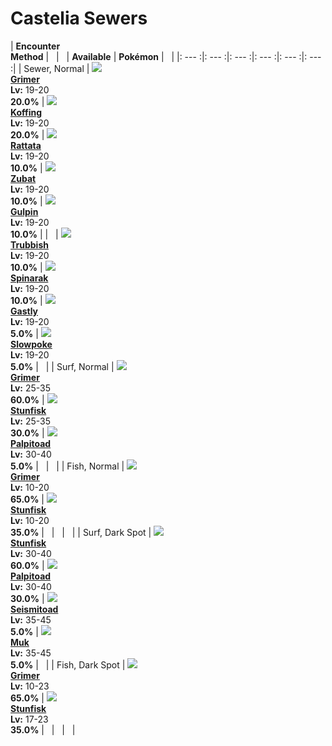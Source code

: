 # Castelia Sewers

| __Encounter<br>Method__ | &nbsp; | &nbsp; | __Available__ | __Pokémon__ | &nbsp; |
|: --- :|: --- :|: --- :|: --- :|: --- :|: --- :|
| Sewer, Normal | ![][88] <br> __[Grimer]__ <br> __Lv:__ 19-20 <br> __20.0%__ | ![][109] <br> __[Koffing]__ <br> __Lv:__ 19-20 <br> __20.0%__ | ![][19] <br> __[Rattata]__ <br> __Lv:__ 19-20 <br> __10.0%__ | ![][41] <br> __[Zubat]__ <br> __Lv:__ 19-20 <br> __10.0%__ | ![][316] <br> __[Gulpin]__ <br> __Lv:__ 19-20 <br> __10.0%__ |
| &nbsp; | ![][568] <br> __[Trubbish]__ <br> __Lv:__ 19-20 <br> __10.0%__ | ![][167] <br> __[Spinarak]__ <br> __Lv:__ 19-20 <br> __10.0%__ | ![][92] <br> __[Gastly]__ <br> __Lv:__ 19-20 <br> __5.0%__ | ![][79] <br> __[Slowpoke]__ <br> __Lv:__ 19-20 <br> __5.0%__ | &nbsp; |
| Surf, Normal | ![][88] <br> __[Grimer]__ <br> __Lv:__ 25-35 <br> __60.0%__ | ![][618] <br> __[Stunfisk]__ <br> __Lv:__ 25-35 <br> __30.0%__ | ![][536] <br> __[Palpitoad]__ <br> __Lv:__ 30-40 <br> __5.0%__ | &nbsp; | &nbsp; |
| Fish, Normal | ![][88] <br> __[Grimer]__ <br> __Lv:__ 10-20 <br> __65.0%__ | ![][618] <br> __[Stunfisk]__ <br> __Lv:__ 10-20 <br> __35.0%__ | &nbsp; | &nbsp; | &nbsp; |
| Surf, Dark Spot | ![][618] <br> __[Stunfisk]__ <br> __Lv:__ 30-40 <br> __60.0%__ | ![][536] <br> __[Palpitoad]__ <br> __Lv:__ 30-40 <br> __30.0%__ | ![][537] <br> __[Seismitoad]__ <br> __Lv:__ 35-45 <br> __5.0%__ | ![][89] <br> __[Muk]__ <br> __Lv:__ 35-45 <br> __5.0%__ | &nbsp; |
| Fish, Dark Spot | ![][88] <br> __[Grimer]__ <br> __Lv:__ 10-23 <br> __65.0%__ | ![][618] <br> __[Stunfisk]__ <br> __Lv:__ 17-23 <br> __35.0%__ | &nbsp; | &nbsp; | &nbsp; |


[88]: ../img/animated/88.gif
[Grimer]: ../../pokemons/088/
[109]: ../img/animated/109.gif
[Koffing]: ../../pokemons/109/
[19]: ../img/animated/19.gif
[Rattata]: ../../pokemons/019/
[41]: ../img/animated/41.gif
[Zubat]: ../../pokemons/041/
[316]: ../img/animated/316.gif
[Gulpin]: ../../pokemons/316/
[568]: ../img/animated/568.gif
[Trubbish]: ../../pokemons/568/
[167]: ../img/animated/167.gif
[Spinarak]: ../../pokemons/167/
[92]: ../img/animated/92.gif
[Gastly]: ../../pokemons/092/
[79]: ../img/animated/79.gif
[Slowpoke]: ../../pokemons/079/
[618]: ../img/animated/618.gif
[Stunfisk]: ../../pokemons/618/
[536]: ../img/animated/536.gif
[Palpitoad]: ../../pokemons/536/
[537]: ../img/animated/537.gif
[Seismitoad]: ../../pokemons/537/
[89]: ../img/animated/89.gif
[Muk]: ../../pokemons/089/